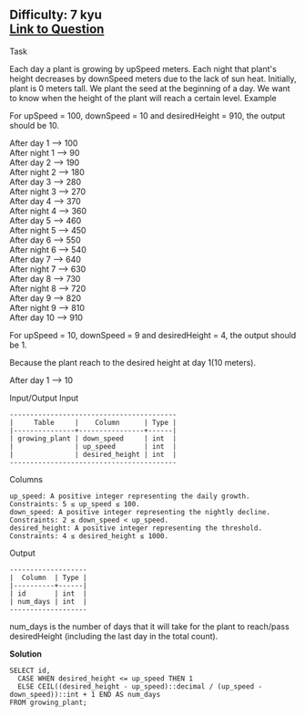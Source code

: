 Difficulty: 7 kyu  
[Link to Question](https://www.codewars.com/kata/58941fec8afa3618c9000184)
---------------------------------------

Task

Each day a plant is growing by upSpeed meters. Each night that plant's height decreases by downSpeed meters due to the lack of sun heat. Initially, plant is 0 meters tall. We plant the seed at the beginning of a day. We want to know when the height of the plant will reach a certain level.
Example

For upSpeed = 100, downSpeed = 10 and desiredHeight = 910, the output should be 10.

 After day 1 --> 100  
 After night 1 --> 90  
 After day 2 --> 190  
 After night 2 --> 180  
 After day 3 --> 280  
 After night 3 --> 270  
 After day 4 --> 370  
 After night 4 --> 360  
 After day 5 --> 460  
 After night 5 --> 450  
 After day 6 --> 550  
 After night 6 --> 540  
 After day 7 --> 640  
 After night 7 --> 630  
 After day 8 --> 730  
 After night 8 --> 720  
 After day 9 --> 820  
 After night 9 --> 810  
 After day 10 --> 910   

For upSpeed = 10, downSpeed = 9 and desiredHeight = 4, the output should be 1.

Because the plant reach to the desired height at day 1(10 meters).

 After day 1 --> 10

Input/Output
Input
```
-----------------------------------------
|     Table     |    Column      | Type |
|---------------+----------------+------|
| growing_plant | down_speed     | int  |
|               | up_speed       | int  |
|               | desired_height | int  |
-----------------------------------------
```
Columns

    up_speed: A positive integer representing the daily growth. Constraints: 5 ≤ up_speed ≤ 100.
    down_speed: A positive integer representing the nightly decline. Constraints: 2 ≤ down_speed < up_speed.
    desired_height: A positive integer representing the threshold. Constraints: 4 ≤ desired_height ≤ 1000.

Output
```
-------------------
|  Column  | Type |
|----------+------|
| id       | int  |
| num_days | int  |
-------------------
```
num_days is the number of days that it will take for the plant to reach/pass desiredHeight (including the last day in the total count).


**Solution**
```
SELECT id,
  CASE WHEN desired_height <= up_speed THEN 1
  ELSE CEIL((desired_height - up_speed)::decimal / (up_speed - down_speed))::int + 1 END AS num_days
FROM growing_plant;
```
